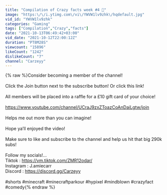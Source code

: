 ```yaml
---
title: "Compilation of Crazy facts week #4 🤔"
image: "https:\/\/i.ytimg.com\/vi\/YWVW1lv9zhk\/hqdefault.jpg"
vid_id: "YWVW1lv9zhk"
categories: "Gaming"
tags: ["Compilation","Crazy","facts"]
date: "2021-10-13T06:49:42+03:00"
vid_date: "2021-10-12T22:00:12Z"
duration: "PT8M28S"
viewcount: "15896"
likeCount: "1242"
dislikeCount: "7"
channel: "Carzeyy"
---
```

{% raw %}Consider becoming a member of the channel! <br /><br />Click the Join button next to the subscribe button! Or click this link! <br /><br />All members will be placed into a raffle for a £10 gift card of your choice! <br /><br /><a rel="nofollow" target="blank" href="https://www.youtube.com/channel/UCraJ9zxZToazCoAnDaiLgtw/join">https://www.youtube.com/channel/UCraJ9zxZToazCoAnDaiLgtw/join</a> <br /><br />Helps me out more than you can imagine! <br /><br />Hope ya’ll enjoyed the video! <br /><br />Make sure to like and subscribe to the channel and help us hit that big 290k subs! <br /><br />Follow my socials!...<br />Tiktok : <a rel="nofollow" target="blank" href="https://vm.tiktok.com/ZMR12odar/">https://vm.tiktok.com/ZMR12odar/</a><br />Instagram : J.amiecarr <br />Discord : <a rel="nofollow" target="blank" href="https://discord.gg/Carzeyy">https://discord.gg/Carzeyy</a> <br /><br />#shorts #minecraft #minecraftparkour #hypixel #mindblown #crazyfact #comedy{% endraw %}
